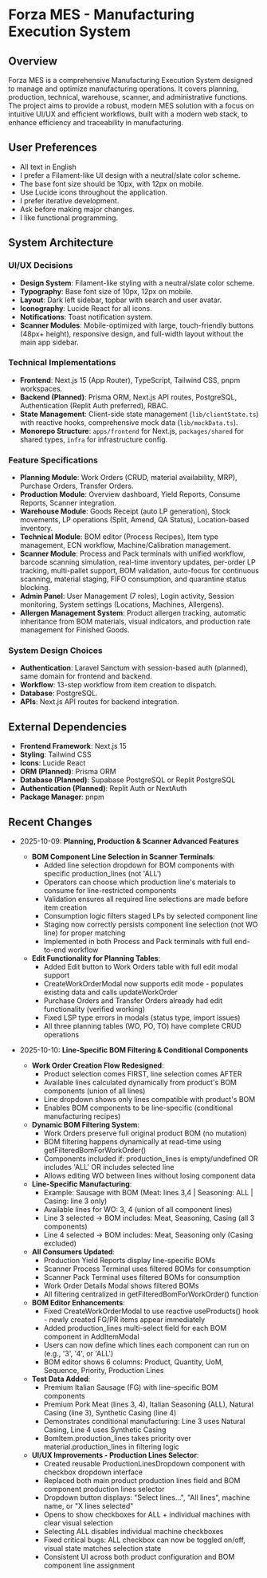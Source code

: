 # Forza MES - Manufacturing Execution System

## Overview
Forza MES is a comprehensive Manufacturing Execution System designed to manage and optimize manufacturing operations. It covers planning, production, technical, warehouse, scanner, and administrative functions. The project aims to provide a robust, modern MES solution with a focus on intuitive UI/UX and efficient workflows, built with a modern web stack, to enhance efficiency and traceability in manufacturing.

## User Preferences
- All text in English
- I prefer a Filament-like UI design with a neutral/slate color scheme.
- The base font size should be 10px, with 12px on mobile.
- Use Lucide icons throughout the application.
- I prefer iterative development.
- Ask before making major changes.
- I like functional programming.

## System Architecture

### UI/UX Decisions
- **Design System**: Filament-like styling with a neutral/slate color scheme.
- **Typography**: Base font size of 10px, 12px on mobile.
- **Layout**: Dark left sidebar, topbar with search and user avatar.
- **Iconography**: Lucide React for all icons.
- **Notifications**: Toast notification system.
- **Scanner Modules**: Mobile-optimized with large, touch-friendly buttons (48px+ height), responsive design, and full-width layout without the main app sidebar.

### Technical Implementations
- **Frontend**: Next.js 15 (App Router), TypeScript, Tailwind CSS, pnpm workspaces.
- **Backend (Planned)**: Prisma ORM, Next.js API routes, PostgreSQL, Authentication (Replit Auth preferred), RBAC.
- **State Management**: Client-side state management (`lib/clientState.ts`) with reactive hooks, comprehensive mock data (`lib/mockData.ts`).
- **Monorepo Structure**: `apps/frontend` for Next.js, `packages/shared` for shared types, `infra` for infrastructure config.

### Feature Specifications
- **Planning Module**: Work Orders (CRUD, material availability, MRP), Purchase Orders, Transfer Orders.
- **Production Module**: Overview dashboard, Yield Reports, Consume Reports, Scanner integration.
- **Warehouse Module**: Goods Receipt (auto LP generation), Stock movements, LP operations (Split, Amend, QA Status), Location-based inventory.
- **Technical Module**: BOM editor (Process Recipes), Item type management, ECN workflow, Machine/Calibration management.
- **Scanner Module**: Process and Pack terminals with unified workflow, barcode scanning simulation, real-time inventory updates, per-order LP tracking, multi-pallet support, BOM validation, auto-focus for continuous scanning, material staging, FIFO consumption, and quarantine status blocking.
- **Admin Panel**: User Management (7 roles), Login activity, Session monitoring, System settings (Locations, Machines, Allergens).
- **Allergen Management System**: Product allergen tracking, automatic inheritance from BOM materials, visual indicators, and production rate management for Finished Goods.

### System Design Choices
- **Authentication**: Laravel Sanctum with session-based auth (planned), same domain for frontend and backend.
- **Workflow**: 13-step workflow from item creation to dispatch.
- **Database**: PostgreSQL.
- **APIs**: Next.js API routes for backend integration.

## External Dependencies
- **Frontend Framework**: Next.js 15
- **Styling**: Tailwind CSS
- **Icons**: Lucide React
- **ORM (Planned)**: Prisma ORM
- **Database (Planned)**: Supabase PostgreSQL or Replit PostgreSQL
- **Authentication (Planned)**: Replit Auth or NextAuth
- **Package Manager**: pnpm

## Recent Changes

- 2025-10-09: **Planning, Production & Scanner Advanced Features**
  - **BOM Component Line Selection in Scanner Terminals**:
    - Added line selection dropdown for BOM components with specific production_lines (not 'ALL')
    - Operators can choose which production line's materials to consume for line-restricted components
    - Validation ensures all required line selections are made before item creation
    - Consumption logic filters staged LPs by selected component line
    - Staging now correctly persists component line selection (not WO line) for proper matching
    - Implemented in both Process and Pack terminals with full end-to-end workflow
  - **Edit Functionality for Planning Tables**:
    - Added Edit button to Work Orders table with full edit modal support
    - CreateWorkOrderModal now supports edit mode - populates existing data and calls updateWorkOrder
    - Purchase Orders and Transfer Orders already had edit functionality (verified working)
    - Fixed LSP type errors in modals (status type, import issues)
    - All three planning tables (WO, PO, TO) have complete CRUD operations

- 2025-10-10: **Line-Specific BOM Filtering & Conditional Components**
  - **Work Order Creation Flow Redesigned**:
    - Product selection comes FIRST, line selection comes AFTER
    - Available lines calculated dynamically from product's BOM components (union of all lines)
    - Line dropdown shows only lines compatible with product's BOM
    - Enables BOM components to be line-specific (conditional manufacturing recipes)
  - **Dynamic BOM Filtering System**:
    - Work Orders preserve full original product BOM (no mutation)
    - BOM filtering happens dynamically at read-time using getFilteredBomForWorkOrder()
    - Components included if: production_lines is empty/undefined OR includes 'ALL' OR includes selected line
    - Allows editing WO between lines without losing component data
  - **Line-Specific Manufacturing**:
    - Example: Sausage with BOM (Meat: lines 3,4 | Seasoning: ALL | Casing: line 3 only)
    - Available lines for WO: 3, 4 (union of all component lines)
    - Line 3 selected → BOM includes: Meat, Seasoning, Casing (all 3 components)
    - Line 4 selected → BOM includes: Meat, Seasoning only (Casing excluded)
  - **All Consumers Updated**:
    - Production Yield Reports display line-specific BOMs
    - Scanner Process Terminal uses filtered BOMs for consumption
    - Scanner Pack Terminal uses filtered BOMs for consumption
    - Work Order Details Modal shows filtered BOMs
    - All filtering centralized in getFilteredBomForWorkOrder() function
  - **BOM Editor Enhancements**:
    - Fixed CreateWorkOrderModal to use reactive useProducts() hook - newly created FG/PR items appear immediately
    - Added production_lines multi-select field for each BOM component in AddItemModal
    - Users can now define which lines each component can run on (e.g., '3', '4', or 'ALL')
    - BOM editor shows 6 columns: Product, Quantity, UoM, Sequence, Priority, Production Lines
  - **Test Data Added**:
    - Premium Italian Sausage (FG) with line-specific BOM components
    - Premium Pork Meat (lines 3, 4), Italian Seasoning (ALL), Natural Casing (line 3), Synthetic Casing (line 4)
    - Demonstrates conditional manufacturing: Line 3 uses Natural Casing, Line 4 uses Synthetic Casing
    - BomItem.production_lines takes priority over material.production_lines in filtering logic
  - **UI/UX Improvements - Production Lines Selector**:
    - Created reusable ProductionLinesDropdown component with checkbox dropdown interface
    - Replaced both main product production lines field and BOM component production lines selector
    - Dropdown button displays: "Select lines...", "All lines", machine name, or "X lines selected"
    - Opens to show checkboxes for ALL + individual machines with clear visual selection
    - Selecting ALL disables individual machine checkboxes
    - Fixed critical bugs: ALL checkbox can now be toggled on/off, visual state matches selection state
    - Consistent UI across both product configuration and BOM component line assignment